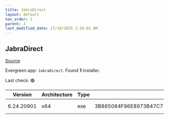 ```yaml
---
title: JabraDirect
layout: default
nav_order: 2
parent: J
last_modified_date: 17/10/2025 1:16:02 AM
---
```


## JabraDirect

[Source](https://www.jabra.com/software-and-services/jabra-direct)

Evergreen app: `JabraDirect`. Found **1** installer.

Last check: 🟢

| Version    | Architecture | Type | Sha256                                                           | URI                                                                                                                                                                |
| ---------- | ------------ | ---- | ---------------------------------------------------------------- | ------------------------------------------------------------------------------------------------------------------------------------------------------------------ |
| 6.24.20901 | x64          | exe  | 3B865084F96E8973B47C72991F967278845B06E987EC8D18B5A791873B1AF256 | [https://jabraxpressonlineprdstor.blob.core.windows.net/jdo/JabraDirectSetup.exe](https://jabraxpressonlineprdstor.blob.core.windows.net/jdo/JabraDirectSetup.exe) |
